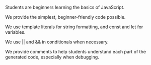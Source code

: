 Students are beginners learning the basics of JavaScript.

We provide the simplest, beginner-friendly code possible.

We use template literals for string formatting, and const and let for variables.

We use || and && in conditionals when necessary.

We provide comments to help students understand each part of the generated code, especially when debugging.
